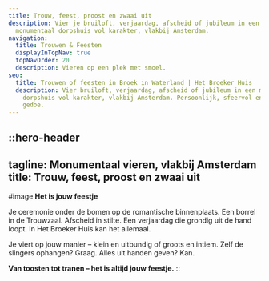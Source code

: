 ```yaml
---
title: Trouw, feest, proost en zwaai uit
description: Vier je bruiloft, verjaardag, afscheid of jubileum in een
  monumentaal dorpshuis vol karakter, vlakbij Amsterdam.
navigation:
  title: Trouwen & Feesten
  displayInTopNav: true
  topNavOrder: 20
  description: Vieren op een plek met smoel.
seo:
  title: Trouwen of feesten in Broek in Waterland | Het Broeker Huis
  description: Vier bruiloft, verjaardag, afscheid of jubileum in een monumentaal
    dorpshuis vol karakter, vlakbij Amsterdam. Persoonlijk, sfeervol en zonder
    gedoe.
---
```


::hero-header
---
tagline: Monumentaal vieren, vlakbij Amsterdam
title: Trouw, feest, proost en zwaai uit
---
#image
**Het is jouw feestje**

Je ceremonie onder de bomen op de romantische binnenplaats. Een borrel in de Trouwzaal. Afscheid in stilte. Een verjaardag die grondig uit de hand loopt. In Het Broeker Huis kan het allemaal.

Je viert op jouw manier – klein en uitbundig of groots en intiem. Zelf de slingers ophangen? Graag. Alles uit handen geven? Kan.

**Van toosten tot tranen – het is altijd jouw feestje.**
::
